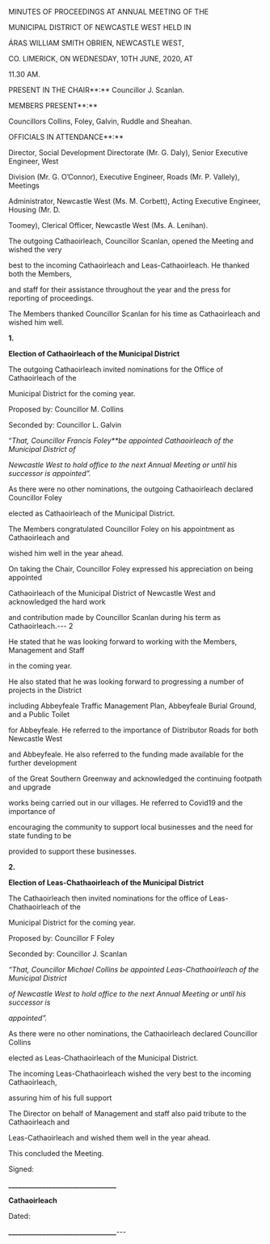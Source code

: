 MINUTES OF PROCEEDINGS AT ANNUAL MEETING OF THE

MUNICIPAL DISTRICT OF NEWCASTLE WEST HELD IN

ÁRAS WILLIAM SMITH OBRIEN, NEWCASTLE WEST,

CO. LIMERICK, ON WEDNESDAY, 10TH JUNE, 2020, AT

11.30 AM.

PRESENT IN THE CHAIR**:** Councillor J. Scanlan.

MEMBERS PRESENT**:**

Councillors Collins, Foley, Galvin, Ruddle and Sheahan.

OFFICIALS IN ATTENDANCE**:**

Director, Social Development Directorate (Mr. G. Daly), Senior Executive Engineer, West

Division (Mr. G. O’Connor), Executive Engineer, Roads (Mr. P. Vallely), Meetings

Administrator, Newcastle West (Ms. M. Corbett), Acting Executive Engineer, Housing (Mr. D.

Toomey), Clerical Officer, Newcastle West (Ms. A. Lenihan).

The outgoing Cathaoirleach, Councillor Scanlan, opened the Meeting and wished the very

best to the incoming Cathaoirleach and Leas-Cathaoirleach. He thanked both the Members,

and staff for their assistance throughout the year and the press for reporting of proceedings.

The Members thanked Councillor Scanlan for his time as Cathaoirleach and wished him well.

**1.**

**Election of Cathaoirleach of the Municipal District**

The outgoing Cathaoirleach invited nominations for the Office of Cathaoirleach of the

Municipal District for the coming year.

Proposed by: Councillor M. Collins

Seconded by: Councillor L. Galvin

“*That, Councillor Francis Foley**be appointed Cathaoirleach of the Municipal District of*

*Newcastle West to hold office to the next Annual Meeting or until his successor is appointed”.*

As there were no other nominations, the outgoing Cathaoirleach declared Councillor Foley

elected as Cathaoirleach of the Municipal District.

The Members congratulated Councillor Foley on his appointment as Cathaoirleach and

wished him well in the year ahead.

On taking the Chair, Councillor Foley expressed his appreciation on being appointed

Cathaoirleach of the Municipal District of Newcastle West and acknowledged the hard work

and contribution made by Councillor Scanlan during his term as Cathaoirleach.---
2

He stated that he was looking forward to working with the Members, Management and Staff

in the coming year.

He also stated that he was looking forward to progressing a number of projects in the District

including Abbeyfeale Traffic Management Plan, Abbeyfeale Burial Ground, and a Public Toilet

for Abbeyfeale. He referred to the importance of Distributor Roads for both Newcastle West

and Abbeyfeale. He also referred to the funding made available for the further development

of the Great Southern Greenway and acknowledged the continuing footpath and upgrade

works being carried out in our villages. He referred to Covid19 and the importance of

encouraging the community to support local businesses and the need for state funding to be

provided to support these businesses.

**2.**

**Election of Leas-Chathaoirleach of the Municipal District**

The Cathaoirleach then invited nominations for the office of Leas-Chathaoirleach of the

Municipal District for the coming year.

Proposed by: Councillor F Foley

Seconded by: Councillor J. Scanlan

*“That, Councillor* *Michael Collins be appointed Leas-Chathaoirleach of the Municipal District*

*of Newcastle West to hold office to the next Annual Meeting or until his successor is*

*appointed”.*

As there were no other nominations, the Cathaoirleach declared Councillor Collins

elected as Leas-Chathaoirleach of the Municipal District.

The incoming Leas-Chathaoirleach wished the very best to the incoming Cathaoirleach,

assuring him of his full support

The Director on behalf of Management and staff also paid tribute to the Cathaoirleach and

Leas-Cathaoirleach and wished them well in the year ahead.

This concluded the Meeting.

Signed:

**\_\_\_\_\_\_\_\_\_\_\_\_\_\_\_\_\_\_\_\_\_\_\_\_\_\_\_\_\_\_\_\_**

**Cathaoirleach**

Dated:

**\_\_\_\_\_\_\_\_\_\_\_\_\_\_\_\_\_\_\_\_\_\_\_\_\_\_\_\_\_\_\_\_**---
